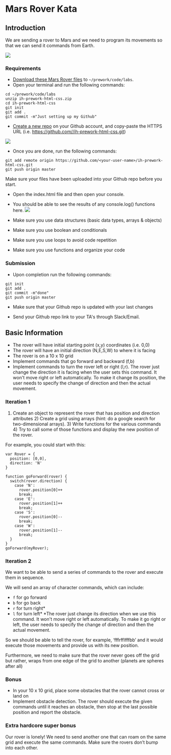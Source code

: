 # Mars Rover Kata

## Introduction

We are sending a rover to Mars and we need to program its movements so that we can send it commands from Earth.

![](http://i.imgur.com/yeDBBab.jpg)

### Requirements

- [Download these Mars Rover files](https://s3-eu-west-1.amazonaws.com/ih-platform/documents/mars_rover.zip) to `~/prework/code/labs`.
- Open your terminal and run the following commands:
```
cd ~/prework/code/labs
unzip ih-prework-html-css.zip
cd ih-prework-html-css
git init
git add .
git commit -m"Just setting up my Github"
```

- [Create a new repo](https://github.com/new) on your Github account, and copy-paste the HTTPS URL (i.e. https://github.com//ih-prework-html-css.git)


![](https://s3-eu-west-1.amazonaws.com/ih-webdev-prework/github-origin-master.png)

- Once you are done, run the following commands:
```
git add remote origin https://github.com/<your-user-name>/ih-prework-html-css.git
git push origin master
```
Make sure your files have been uploaded into your Github repo before you start.

- Open the index.html file and then open your console. 
- You should be able to see the results of any console.log() functions here.
![](http://i.imgur.com/NXOWxK0.jpg)

- Make sure you use data structures (basic data types, arrays & objects)
- Make sure you use boolean and conditionals
- Make sure you use loops to avoid code repetition
- Make sure you use functions and organize your code

### Submission

- Upon completion run the following commands:
```
git init
git add .
git commit -m"done"
git push origin master
```

- Make sure that your Github repo is updated with your last changes

- Send your Github repo link to your TA's through Slack/Email.

## Basic Information

- The rover will have initial starting point (x,y) coordinates (i.e. 0,0)
- The rover will have an initial direction (N,E,S,W) to where it is facing
- The rover is on a 10 x 10 grid
- Implement commands that go forward and backward (f,b)
- Implement commands to turn the rover left or right (l,r). The rover just change the direction it is facing when the user sets this command. It won't move right or left automatically. To make it change its position, the user needs to specify the change of direction and then the actual movement.

### Iteration 1

1) Create an object to represent the rover that has position and direction attributes 2) Create a grid using arrays (hint: do a google search for two-dimensional arrays). 3) Write functions for the various commands 4) Try to call some of those functions and display the new position of the rover.

For example, you could start with this:

```
var Rover = {
  position: [0,0],
  direction: 'N'
}

function goForward(rover) {
  switch(rover.direction) {
    case 'N':
      rover.position[0]++
      break;
    case 'E':
      rover.position[1]++
      break;
    case 'S':
      rover.position[0]--
      break;
    case 'W':
      rover.position[1]--
      break;
  }
}
goForward(myRover);
```

### Iteration 2

We want to be able to send a series of commands to the rover and execute them in sequence.

We will send an array of character commands, which can include:

- `f` for go forward
- `b` for go back
- `r` for turn right*
- `l` for turn left*
*The rover just change its direction when we use this command. It won't move right or left automatically. To make it go right or left, the user needs to specify the change of direction and then the actual movement.

So we should be able to tell the rover, for example, ‘fffrfflfffbb’ and it would execute those movements and provide us with its new position.

Furthermore, we need to make sure that the rover never goes off the grid but rather, wraps from one edge of the grid to another (planets are spheres after all)

### Bonus
- In your 10 x 10 grid, place some obstacles that the rover cannot cross or land on
- Implement obstacle detection. The rover should execute the given commands until it reaches an obstacle, then stop at the last possible position and report the obstacle.

### Extra hardcore super bonus
Our rover is lonely! We need to send another one that can roam on the same grid and execute the same commands. Make sure the rovers don’t bump into each other.
